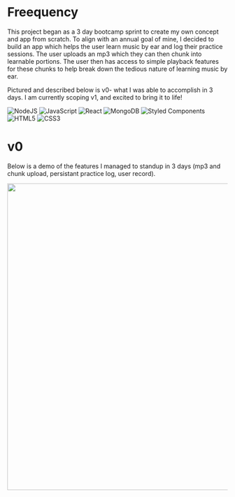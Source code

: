 # Freequency

This project began as a 3 day bootcamp sprint to create my own concept and app from scratch. To align with an annual goal of mine, I decided to build an app which helps the user learn music by ear and log their practice sessions. The user uploads an mp3 which they can then chunk into learnable portions. The user then has access to simple playback features for these chunks to help break down the tedious nature of learning music by ear.

Pictured and described below is v0- what I was able to accomplish in 3 days. 
I am currently scoping v1, and excited to bring it to life! 

![NodeJS](https://img.shields.io/badge/node.js-6DA55F?style=for-the-badge&logo=node.js&logoColor=white)
![JavaScript](https://img.shields.io/badge/JavaScript-F7DF1E?style=for-the-badge&logo=javascript&logoColor=black)
![React](https://img.shields.io/badge/-React-61DAFB?logo=react&logoColor=white&style=for-the-badge)
![MongoDB](https://img.shields.io/badge/MongoDB-%234ea94b.svg?style=for-the-badge&logo=mongodb&logoColor=white)
![Styled Components](https://img.shields.io/badge/styled--components-DB7093?style=for-the-badge&logo=styled-components&logoColor=white)
![HTML5](https://img.shields.io/badge/html5-%23E34F26.svg?style=for-the-badge&logo=html5&logoColor=white)
![CSS3](https://img.shields.io/badge/css3-%231572B6.svg?style=for-the-badge&logo=css3&logoColor=white)

# v0

Below is a demo of the features I managed to standup in 3 days (mp3 and chunk upload, persistant practice log, user record). 


<img src="https://recordit.co/YeGartMC46" width="700"/>
